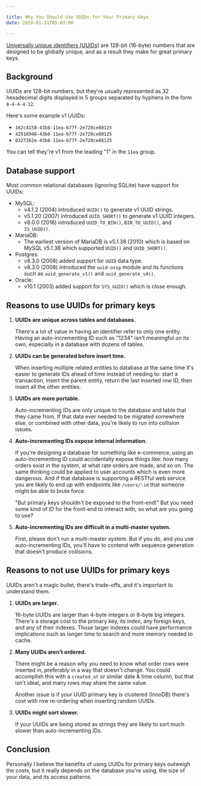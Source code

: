 ```yaml
---

title: Why You Should Use UUIDs for Your Primary Keys
date: 2020-01-31T05:03:00

---
```


[Universally unique identifiers (UUIDs)](https://en.wikipedia.org/wiki/Universally_unique_identifier) are 128-bit (16-byte) numbers that are designed to be globally unique, and as a result they make for great primary keys.

## Background

UUIDs are 128-bit numbers, but they're usually represented as 32 hexadecimal digits displayed in 5 groups separated by hyphens in the form `8-4-4-4-12`.

Here's some example v1 UUIDs:

- `162c4158-43b8-11ea-b77f-2e728ce88125`
- `42516948-43b8-11ea-b77f-2e728ce88125`
- `8327262e-43b8-11ea-b77f-2e728ce88125`

You can tell they're v1 from the leading "1" in the `11ea` group.

## Database support

Most common relational databases (ignoring SQLite) have support for UUIDs:

- MySQL:
    - v4.1.2 (2004) introduced `UUID()` to generate v1 UUID strings.
    - v5.1.20 (2007) introduced `UUID_SHORT()` to generate v1 UUID integers.
    - v8.0.0 (2016) introduced `UUID_TO_BIN()`, `BIN_TO_UUID()`, and `IS_UUID()`.
- MariaDB:
    - The earliest version of MariaDB is v5.1.38 (2010) which is based on MySQL v5.1.38 which supported `UUID()` and `UUID_SHORT()`.
- Postgres:
    - v8.3.0 (2008) added support for `UUID` data type.
    - v8.3.0 (2008) introduced the `uuid-ossp` module and its functions such as `uuid_generate_v1()` and `uuid_generate_v4()`.
- Oracle:
    - v10.1 (2003) added support for `SYS_GUID()` which is close enough.
    
## Reasons to use UUIDs for primary keys

1. **UUIDs are unique across tables and databases.**
    
    There's a lot of value in having an identifier refer to only one entity. Having an auto-incrementing ID such as "1234" isn't meaningful on its own, especially in a database with dozens of tables.
    
2. **UUIDs can be generated before insert time.**

    When inserting multiple related entities to database at the same time it's easier to generate IDs ahead of time instead of needing to: start a transaction, insert the parent entity, return the last inserted row ID, then insert all the other entities.
    
3. **UUIDs are more portable.**

    Auto-incrementing IDs are only unique to the database and table that they came from. If that data ever needed to be migrated somewhere else, or combined with other data, you're likely to run into collision issues.

4. **Auto-incrementing IDs expose internal information.**

    If you're designing a database for something like e-commerce, using an auto-incrementing ID could accidentally expose things like: how many orders exist in the system, at what rate orders are made, and so on. The same thinking could be applied to user accounts which is even more dangerous. And if that database is supporting a RESTful web service you are likely to end up with endpoints like `/users/:id` that someone might be able to brute force.
    
    "But primary keys shouldn't be exposed to the front-end!" But you need some kind of ID for the front-end to interact with, so what are you going to use?
    
5. **Auto-incrementing IDs are difficult in a multi-master system.**

    First, please don't run a multi-master system. But if you do, and you use auto-incrementing IDs, you'll have to contend with sequence generation that doesn't produce collisions.
    
## Reasons to not use UUIDs for primary keys

UUIDs aren't a magic bullet, there's trade-offs, and it's important to understand them.

1. **UUIDs are larger.**

    16-byte UUIDs are larger than 4-byte integers or 8-byte big integers. There's a storage cost to the primary key, its index, any foreign keys, and any of their indexes. Those larger indexes could have performance implications such as longer time to search and more memory needed to cache.
    
2. **Many UUIDs aren't ordered.**

    There might be a reason why you need to know what order rows were inserted in, preferably in a way that doesn't change. You could accomplish this with a `created_at` or similar date & time column, but that isn't ideal, and many rows may share the same value.
    
    Another issue is if your UUID primary key is clustered (InnoDB) there's cost with row re-ordering when inserting random UUIDs.
    
3. **UUIDs might sort slower.**

    If your UUIDs are being stored as strings they are likely to sort much slower than auto-incrementing IDs.
    
## Conclusion

Personally I believe the benefits of using UUIDs for primary keys outweigh the costs, but it really depends on the database you're using, the size of your data, and its access patterns.
